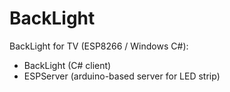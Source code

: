 # BackLight
BackLight for TV (ESP8266 / Windows C#):
* BackLight (C# client)
* ESPServer (arduino-based server for LED strip)
